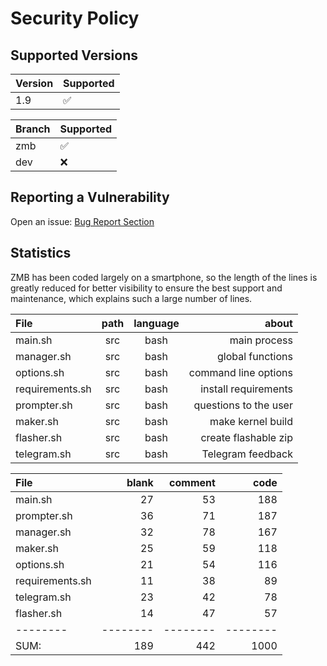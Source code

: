 # Security Policy

## Supported Versions

| Version | Supported          |
| ------- | ------------------ |
| 1.9     | :white_check_mark: |

| Branch | Supported          |
| ------ | ------------------ |
| zmb    | :white_check_mark: |
| dev    | :x:                |

## Reporting a Vulnerability

Open an issue: [Bug Report Section](https://github.com/grm34/ZenMaxBuilder/issues/new/choose)

## Statistics

ZMB has been coded largely on a smartphone, so the length of the lines is greatly reduced for better visibility to ensure the best support and maintenance, which explains such a large number of lines.

| File            | path | language |                 about |
| :-------------- | :--: | :------: | --------------------: |
| main.sh         | src  |   bash   |          main process |
| manager.sh      | src  |   bash   |      global functions |
| options.sh      | src  |   bash   |  command line options |
| requirements.sh | src  |   bash   |  install requirements |
| prompter.sh     | src  |   bash   | questions to the user |
| maker.sh        | src  |   bash   |     make kernel build |
| flasher.sh      | src  |   bash   |  create flashable zip |
| telegram.sh     | src  |   bash   |     Telegram feedback |

| File            |    blank |  comment |     code |
| :-------------- | -------: | -------: | -------: |
| main.sh         |       27 |       53 |      188 |
| prompter.sh     |       36 |       71 |      187 |
| manager.sh      |       32 |       78 |      167 |
| maker.sh        |       25 |       59 |      118 |
| options.sh      |       21 |       54 |      116 |
| requirements.sh |       11 |       38 |       89 |
| telegram.sh     |       23 |       42 |       78 |
| flasher.sh      |       14 |       47 |       57 |
| --------        | -------- | -------- | -------- |
| SUM:            |      189 |      442 |     1000 |
